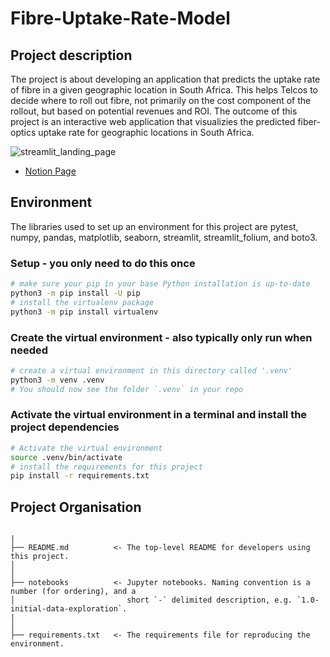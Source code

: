 # Fibre-Uptake-Rate-Model

## Project description

The project is about developing an application that predicts the uptake rate of fibre in a given geographic location in South Africa. This helps Telcos to decide where to roll out fibre, not primarily on the cost component of the rollout, but based on potential revenues and ROI.
The outcome of this project is an interactive web application that visualizies the predicted fiber-optics uptake rate for geographic locations in South Africa. 

![streamlit_landing_page](https://github.com/Explore-AI/internship-project-2207-17/assets/77712936/2776363a-a66b-4e8a-8d0f-80951e9d6e6f)


- [Notion Page](https://www.notion.so/explore-ai/Fibre-competitive-intensity-model-B-aba2e418d1fb4ce084e52fa10f70867b)


## Environment

The libraries used to set up an environment for this project are pytest, numpy, pandas, matplotlib, seaborn, streamlit, streamlit_folium, and
boto3.

### Setup - you only need to do this once

```bash
# make sure your pip in your base Python installation is up-to-date
python3 -m pip install -U pip
# install the virtualenv package
python3 -m pip install virtualenv
```

### Create the virtual environment - also typically only run when needed

```bash
# create a virtual environment in this directory called '.venv'
python3 -m venv .venv
# You should now see the folder `.venv` in your repo
```

### Activate the virtual environment in a terminal and install the project dependencies

```bash
# Activate the virtual environment
source .venv/bin/activate
# install the requirements for this project
pip install -r requirements.txt
```


## Project Organisation

```ascii

|
├── README.md          <- The top-level README for developers using this project.
│
│
├── notebooks          <- Jupyter notebooks. Naming convention is a number (for ordering), and a
│                         short `-` delimited description, e.g. `1.0-initial-data-exploration`.
|                       
│
├── requirements.txt   <- The requirements file for reproducing the environment.
```
